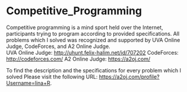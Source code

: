 # Competitive_Programming
Competitive programming is a mind sport held over the Internet, participants trying to program according to provided specifications. All problems which I solved was recognized and supported by UVA Online Judge, CodeForces, and A2 Online Judge.<br/>
UVA Online Judge: http://uhunt.felix-halim.net/id/707202
CodeForces: http://codeforces.com/
A2 Online Judge: https://a2oj.com/

To find the description and the specifications for every problem which I solved Please visit the following URL:
https://a2oj.com/profile?Username=lina+R.
